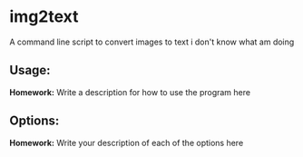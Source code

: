 # img2text
A command line script to convert images to text 
i don't know what am doing
## Usage:
**Homework:** Write a description for how to use the program here

## Options:
**Homework:** Write your description of each of the options here
